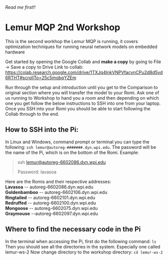 *Read me first!!*

# Lemur MQP 2nd Workshop
This is the second workhop the Lemur MQP is running, it covers optimization techniques for running neural network models on embedded hardware

Get started by opening the Google Collab and **make a copy** by going to File -> Save a copy to Drive
Link to collab: https://colab.research.google.com/drive/1TXJq4lnkVNPVfacynCPu2d8d5vd6RTHT#scrollTo=25c5mobqYZEm

Run through the setup and introduction until you get to the Comparison to original section where you will transfer the model to your Romi.
Ask one of us running to Workshop to hand you a room and then depending on which one you get follow the below instructions to SSH into one from your laptop.
Once you SSH into your Romi you should be able to start following the Collab through to the end.

## How to SSH into the Pi:
In Linux and Windows, command prompt or terminal you can type the following: `ssh lemur@autoreg-#######.dyn.wpi.edu`.
The password will be the name of the Pi, which is on the bottom of the Romi. Example:  
> ssh lemur@autoreg-6602086.dyn.wpi.edu
>
> Password: lavasoa

Here are the Romis and their respective addresses:  
**Lavasoa** -- autoreg-6602086.dyn.wpi.edu  
**Goldenbamboo** -- autoreg-6602106.dyn.wpi.edu  
**Ringtailed** -- autoreg-6602101.dyn.wpi.edu  
**Redruffed** -- autoreg-6602100.dyn.wpi.edu  
**Mongoose** -- autoreg-6602075.dyn.wpi.edu  
**Graymouse** --autoreg-6602097.dyn.wpi.edu  

## Where to find the necessary code in the Pi
In the terminal when accessing the Pi, first do the following command: `ls`  
Then you should see all the directories in the system. Especially one called lemur-ws-2
Now change directory to the workshop directory: `cd lemur-ws-2`
